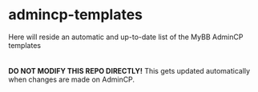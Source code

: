 # admincp-templates
Here will reside an automatic and up-to-date list of the MyBB AdminCP templates
<br>
<br>
<br>
**DO NOT MODIFY THIS REPO DIRECTLY!** This gets updated automatically when changes are made on AdminCP.
